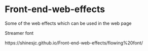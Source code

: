 # Front-end-web-effects
Some of the web effects which can be used in the web page
<p>Streamer font</p>
<p>https://shinesjc.github.io/Front-end-web-effects/flowing%20font/ </p>
